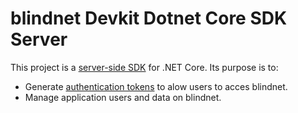 # blindnet Devkit Dotnet Core SDK Server

This project is a [server-side SDK](https://docs.blindnet.io/docs/extra/glossary#server-side-sdk) for .NET Core. Its purpose is to:

- Generate [authentication tokens](https://docs.blindnet.io/docs/extra/glossary#authentication-token) to alow users to acces blindnet.
- Manage application users and data on blindnet.


